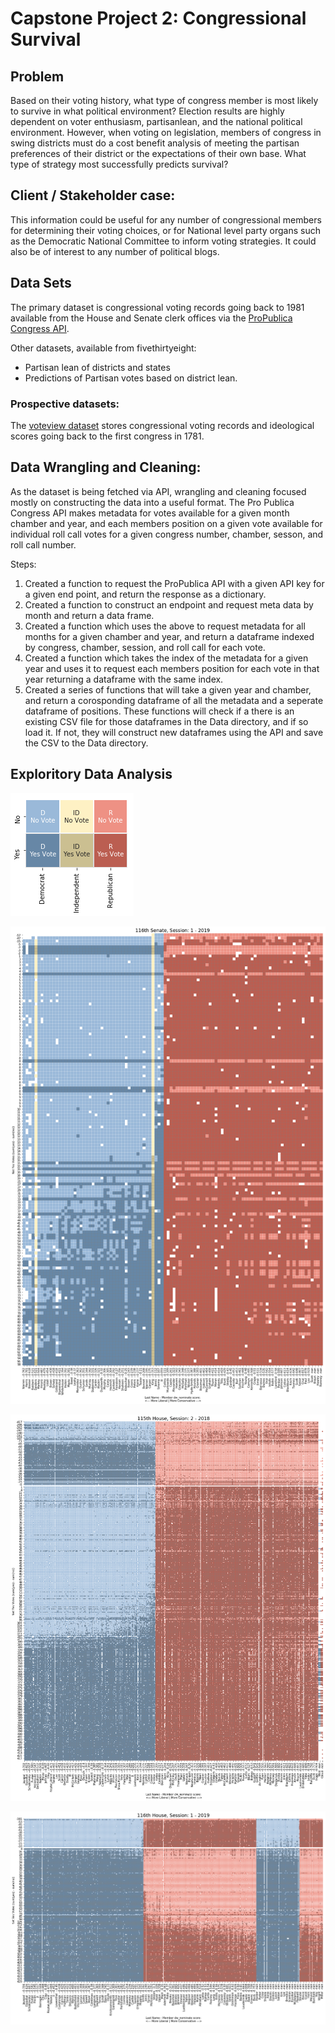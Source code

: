 # Capstone Project 2: Congressional Survival

## Problem
Based on their voting history, what type of congress member is most likely to survive in what political environment? 
Election results are highly dependent on voter enthusiasm, partisanlean, and the national political environment.  However, when voting on legislation, members of congress in swing districts must do a cost benefit analysis of meeting the partisan preferences of their district or the expectations of their own base. What type of strategy most successfully predicts survival?

## Client / Stakeholder case:
This information could be useful for any number of congressional members for determining their voting choices, or for National level party organs such as the Democratic National Committee to inform voting strategies. It could also be of interest to any number of political blogs.

## Data Sets
The primary dataset is congressional voting records going back to 1981 available from the House and Senate clerk offices via the [ProPublica Congress API](https://projects.propublica.org/api-docs/congress-api/).

Other datasets, available from fivethirtyeight:
- Partisan lean of districts and states
- Predictions of Partisan votes based on district lean.

### Prospective datasets: 
  The [voteview dataset](https://voteview.com/data) stores congressional voting records and ideological scores going back to the first congress in 1781.

## Data Wrangling and Cleaning:

As the dataset is being fetched via API, wrangling and cleaning focused mostly on constructing the data into a useful format. The Pro Publica Congress API makes metadata for votes available for a given month chamber and year, and each members position on a given vote available for individual roll call votes for a given congress number, chamber, sesson, and roll call number.

Steps: 
1. Created a function to request the ProPublica API with a given API key for a given end point, and return the response as a dictionary.
2. Created a function to construct an endpoint and request meta data by month and return a data frame.
3. Created a function which uses the above to request metadata for all months for a given chamber and year, and return a dataframe indexed by congress, chamber, session, and roll call for each vote.
4. Created a function which takes the index of the metadata for a given year and uses it to request each members position for each vote in that year returning a dataframe with the same index.
5. Created a series of functions that will take a given year and chamber, and return a corosponding dataframe of all the metadata and a seperate dataframe of positions. These functions will check if a there is an existing CSV file for those dataframes in the Data directory, and if so load it. If not, they will construct new dataframes using the API and save the CSV to the Data directory.

## Exploritory Data Analysis

![Visualization: legend](images/visualize_session_legend.png)

![Visualization: Senate 2019](images/visualize_session_senate_2019.png)

![Visualization: House 2018](images/visualize_session_house_2018.png)

![Visualization: house 2019](images/visualize_session_house_2019.png)
